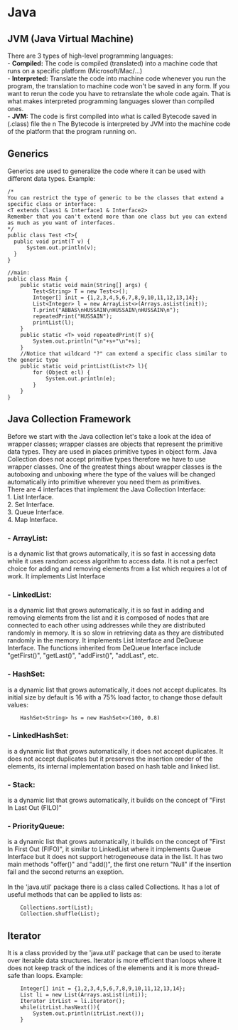<h1>Java</h1>
<h2>JVM (Java Virtual Machine)</h2>
There are 3 types of high-level programming languages: <br>
- <strong>Compiled:</strong> The code is compiled (translated) into a machine code that runs on a specific platform (Microsoft/Mac/...) <br>
- <strong>Interpreted:</strong> Translate the code into machine code whenever you run the program, the translation to machine code won't be saved in any form. If you want to rerun the code you have to retranslate the whole code again. That is what makes interpreted programming languages slower than compiled ones. <br>
- <strong>JVM:</strong> The code is first compiled into what is called Bytecode saved in (.class) file the n The Bytecode is interpreted by JVM into the machine code of the platform that the program running on. <br>

<h2>Generics</h2>
Generics are used to generalize the code where it can be used with different data types. Example:
    
    /* 
    You can restrict the type of generic to be the classes that extend a specific class or interface:
    <T extends Class1 & Interface1 & Interface2>
    Remember that you can't extend more than one class but you can extend as much as you want of interfaces.
    */
    public class Test <T>{
      public void print(T v) {
          System.out.println(v);
      }
    }

    //main:
    public class Main {
        public static void main(String[] args) {
            Test<String> T = new Test<>();
            Integer[] init = {1,2,3,4,5,6,7,8,9,10,11,12,13,14};
            List<Integer> l = new ArrayList<>(Arrays.asList(init));
            T.print("ABBAS\nHUSSAIN\nHUSSAIN\nHUSSAIN\n");
            repeatedPrint("HUSSAIN");
            printList(l);
        }
        public static <T> void repeatedPrint(T s){
            System.out.println("\n"+s+"\n"+s);
        }
        //Notice that wildcard "?" can extend a specific class similar to the generic type
        public static void printList(List<?> l){
            for (Object e:l) {
                System.out.println(e);
            }
        }
    }

<h2>Java Collection Framework</h2>
Before we start with the Java collection let's take a look at the idea of wrapper classes; wrapper classes are objects that represent the primitive data types. They are used in places primitive types in object form. Java Collection does not accept primitive types therefore we have to use wrapper classes. One of the greatest things about wrapper classes is the autoboxing and unboxing where the type of the values will be changed automatically into primitive wherever you need them as primitives. <br>
There are 4 interfaces that implement the Java Collection Interface: <br>
1. List Interface. <br>
2. Set Interface. <br>
3. Queue Interface. <br>
4. Map Interface. <br>
<h3>- ArrayList: </h3>is a dynamic list that grows automatically, it is so fast in accessing data while it uses random access algorithm to access data. It is not a perfect choice for adding and removing elements from a list which requires a lot of work. It implements List Interface <br> 
<h3>- LinkedList: </h3>is a dynamic list that grows automatically, it is so fast in adding and removing elements from the list and it is composed of nodes that are connected to each other using addresses while they are distributed randomly in memory. It is so slow in retrieving data as they are distributed randomly in the memory. It implements List Interface and DeQueue Interface. The functions inherited from DeQueue Interface include "getFirst()", "getLast()", "addFirst()", "addLast", etc. <br>
<h3>- HashSet: </h3>is a dynamic list that grows automatically, it does not accept duplicates. Its initial size by default is 16 with a 75% load factor, to change those default values: <br>

        HashSet<String> hs = new HashSet<>(100, 0.8)

<h3>- LinkedHashSet: </h3>is a dynamic list that grows automatically, it does not accept duplicates. It does not accept duplicates but it preserves the insertion oreder of the elements, its internal implementation based on hash table and linked list. <br>
        
<h3>- Stack: </h3>is a dynamic list that grows automatically, it builds on the concept of "First In Last Out (FILO)" <br>
<h3>- PriorityQueue: </h3>is a dynamic list that grows automatically, it builds on the concept of "First In First Out (FIFO)", it similar to LinkedList where it implements Queue Interface but it does not support hetrogeneouse data in the list. It has two main methods "offer()" and "add()", the first one return "Null" if the insertion fail and the second returns an exeption. <br>
<br>
In the 'java.util' package there is a class called Collections. It has a lot of useful methods that can be applied to lists as:

        Collections.sort(List);
        Collection.shuffle(List);


<h2>Iterator</h2>
It is a class provided by the 'java.util' package that can be used to iterate over iterable data structures. Iterator is more efficient than loops where it does not keep track of the indices of the elements and it is more thread-safe than loops. Example:

        Integer[] init = {1,2,3,4,5,6,7,8,9,10,11,12,13,14};
        List li = new List(Arrays.asList(inti));
        Iterator itrList = li.iterator();
        while(itrList.hasNext()){
            System.out.println(itrList.next());
        }
